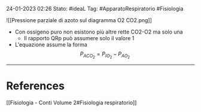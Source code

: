 24-01-2023 02:26
Stato: #ideaL 
Tag: #ApparatoRespiratorio #Fisiologia 

![[Pressione parziale di azoto sul diagramma O2 CO2.png]]
- Con ossigeno puro non esistono più altre rette CO2-O2 ma solo una
    - Il rapporto QRp può assumere solo il valore 1
- L'equazione assume la forma $$ P_{ACO_2} = P_{IO_2} - P_{AO_2} $$

---
# References 
[[Fisiologia  - Conti Volume 2#Fisiologia respiratorio]]
